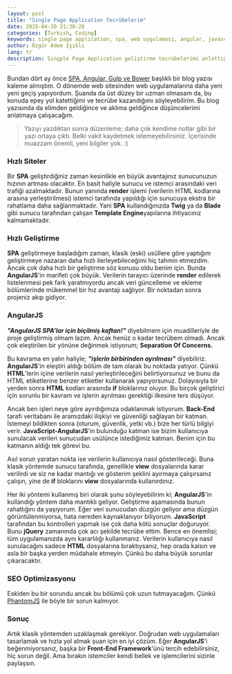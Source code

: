 ```yaml
---
layout: post
title: "Single Page Application Tecrübelerim"
date: 2015-04-20 21:30:28
categories: [Turkish, Coding]
keywords: single page application, spa, web uygulaması, angular, javascript, tecrübe
author: Özgür Adem Işıklı
lang: tr
description: Singple Page Application geliştirme tecrübelerimi anlattığım bir makale.
---
```


Bundan dört ay önce [SPA, Angular, Gulp ve Bower](/web/2014/12/13/spa-angular-bower-gulp.html) başlıklı bir blog yazısı kaleme almıştım. O dönemde web sitesinden web uygulamalarına daha yeni yeni geçiş yapıyordum. Şuanda da üst düzey bir uzman olmasam da, bu konuda epey yol katettiğimi ve tecrübe kazandığımı söyleyebilirim. Bu blog yazısında da elimden geldiğince ve aklıma geldiğince düşüncelerimi anlatmaya çalışacağım.

> Yazıyı yazdıktan sonra düzenleme; daha çok kendime notlar gibi bir yazı ortaya çıktı.
> Belki vakit kaydetmek istemeyebilirsiniz. İçerisinde muazzam önemli, yeni bilgiler yok. :)

### Hızlı Siteler

Bir **SPA** geliştirdiğiniz zaman kesinlikle en büyük avantajınız sunucunuzun hızının artması olacaktır. En basit haliyle sunucu ve istemci arasındaki veri trafiği azalmaktadır. Bunun yanında **render** işlemi (verilerin HTML kodlarına arasına yerleştirilmesi) istemci tarafında yapıldığı için sunucuya ekstra bir rahatlama daha sağlanmaktadır. Yani **SPA** kullandığınızda **Twig** ya da **Blade** gibi sunucu tarafından çalışan **Template Engine**yapılarına ihtiyacınız kalmamaktadır.

### Hızlı Geliştirme

**SPA** geliştirmeye başladığım zaman, klasik (eski) usüllere göre yaptığım geliştirmeye nazaran daha hızlı ilerleyebileceğimi hiç tahmin etmezdim. Ancak çok daha hızlı bir geliştirme söz konusu oldu benim için. Bunda **AngularJS**'in marifeti çok büyük. Verilerin tarayıcı üzerinde **render** edilerek listelenmesi pek fark yaratmıyordu ancak veri güncelleme ve ekleme bölümlerinde mükemmel bir hız avantajı sağlıyor. Bir noktadan sonra projeniz akıp gidiyor.

### AngularJS

**_"AngularJS SPA'lar için biçilmiş kaftan!"_** diyebilmem için muadilleriyle de proje geliştirmiş olmam lazım. Ancak henüz o kadar tecrübem olmadı. Ancak çok eleştirilen bir yönüne değinmek istiyorum; **Separation Of Concerns.**

Bu kavrama en yalın haliyle; **_"işlerin birbirinden ayrılması"_** diyebiliriz. **AngularJS**'in eleştiri aldığı bölüm de tam olarak bu noktada yatıyor. Çünkü **HTML**'lerin içine verilerin nasıl yerleştirileceğini belirtiyorsunuz ve bunu da HTML etiketlerine benzer etiketler kullanarak yapıyorsunuz. Dolayısıyla bir yerden sonra **HTML** kodları arasında **if** bloklarınız oluyor. Bu birçok geliştirici için sorunlu bir kavram ve işlerin ayrılması gerektiği ilkesine ters düşüyor.

Ancak ben işleri neye göre ayırdığımıza odaklanmak istiyorum. **Back-End** tarafı veritabanı ile aramızdaki ilişkiyi ve güvenliği sağlayan bir katman. İstemeyi bildikten sonra (oturum, güvenlik, yetki vb.) bize her türlü bilgiyi verir. **JavaScript-AngularJS**'in bulunduğu katman ise bizim kullanıcıya sunulacak verileri sunucudan usülünce istediğimiz katman. Benim için bu katmanın aldığı tek görevi bu.

Asıl sorun yaratan nokta ise verilerin kullanıcıya nasıl gösterileceği. Buna klasik yöntemde sunucu tarafında, genellikle **view** dosyalarında karar verilirdi ve siz ne kadar mantığı ve gösterim şeklini ayırmaya çalışırsanız çalışın, yine de **if** bloklarını **view** dosyalarında kullanırdınız.

Her iki yöntemi kullanmış biri olarak şunu söyleyebilirim ki; **AngularJS**'in kullandığı yöntem daha mantıklı geliyor. Geliştirme aşamasında bunun rahatlığını da yaşıyorum. Eğer veri sunucudan düzgün geliyor ama düzgün görüntülenmiyorsa, hata nereden kaynaklanıyor biliyorum. **JavaScript** tarafından bu kontrolleri yapmak ise çok daha kötü sonuçlar doğuruyor. Bunu **jQuery** zamanında çok acı şekilde tecrübe ettim. Bence en önemlisi; tüm uygulamanızda aynı kararlılığı kullanmanız. Verilerin kullanıcıya nasıl sunulacağını sadece **HTML** dosyalarına bıraktıysanız, hep orada kalsın ve asla bir başka yerden müdahale etmeyin. Çünkü bu daha büyük sorunlar çıkaracaktır.

### SEO Optimizasyonu

Eskiden bu bir sorundu ancak bu bölümü çok uzun tutmayacağım. Çünkü [PhantomJS](http://phantomjs.org/) ile böyle bir sorun kalmıyor.

### Sonuç

Artık klasik yöntemden uzaklaşmak gerekiyor. Doğrudan web uygulamaları tasarlamak ve hızla yol almak şuan için en iyi çözüm. Eğer **AngularJS**'i beğenmiyorsanız, başka bir **Front-End Framework**'ünü tercih edebilirsiniz, hiç sorun değil. Ama bırakın istemciler kendi bellek ve işlemcilerini sizinle paylaşsın.
